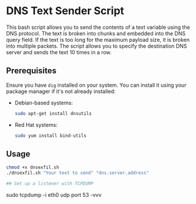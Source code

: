 # DNS Text Sender Script

This bash script allows you to send the contents of a text variable using the DNS protocol. The text is broken into chunks and embedded into the DNS query field. If the text is too long for the maximum payload size, it is broken into multiple packets. The script allows you to specify the destination DNS server and sends the text 10 times in a row.

## Prerequisites

Ensure you have `dig` installed on your system. You can install it using your package manager if it's not already installed:

- Debian-based systems:
  ```sh
  sudo apt-get install dnsutils

- Red Hat systems:
  ```sh
  sudo yum install bind-utils

## Usage

  ```sh
  chmod +x dnsexfil.sh
  ./dnsexfil.sh "Your text to send" "dns.server.address"

## Set up a listener with TCPDUMP

  ```
  sudo tcpdump -i eth0 udp port 53 -vvv


